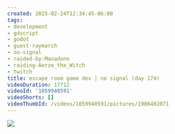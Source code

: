 ```yaml
---
created: 2025-02-24T12:34:45-06:00
tags:
- development
- gdscript
- godot
- guest-raymarch
- no-signal
- raided-by-Manadono
- raiding-Aerze_the_Witch
- twitch
title: escape room game dev | no signal (day 174)
videoDuration: 17712
videoId: '1059940591'
videoShorts: []
videoThumbId: /videos/1059940591/pictures/1986402071
---
```


![](20250224183445.jpg)
